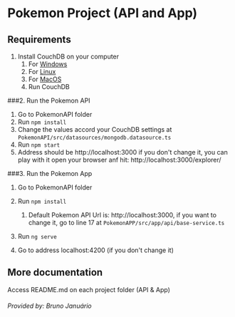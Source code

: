 # Pokemon Project (API and App)

## Requirements

1. Install CouchDB on your computer
    1. For [Windows](https://docs.couchdb.org/en/stable/install/windows.html)
    1. For [Linux](https://docs.couchdb.org/en/stable/install/unix.html)
    1. For [MacOS](https://docs.couchdb.org/en/3.1.1/install/mac.html)
    1. Run CouchDB
   

###2. Run the Pokemon API
   1. Go to PokemonAPI folder
   1. Run `npm install`
   1. Change the values accord your CouchDB settings at `PokemonAPI/src/datasources/mongodb.datasource.ts`
   1. Run `npm start`
   1. Address should be http://localhost:3000 if you don't change it, you can play with it open your browser anf hit: http://localhost:3000/explorer/


###3. Run the Pokemon App
   1. Go to PokemonAPI folder
   1. Run `npm install`
      1. Default Pokemon API Url is: http://localhost:3000, if you want to change it, go to line 17 at `PokemonAPP/src/app/api/base-service.ts`
   1. Run `ng serve`

4. Go to address localhost:4200 (if you don't change it)

## More documentation

Access README.md on each project folder (API & App)

###### _Provided by: Bruno Januário_
